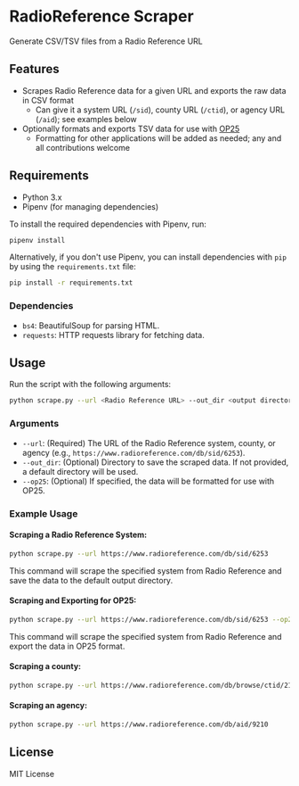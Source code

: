 
# RadioReference Scraper

Generate CSV/TSV files from a Radio Reference URL

## Features

- Scrapes Radio Reference data for a given URL and exports the raw data in CSV format
  - Can give it a system URL (`/sid`), county URL (`/ctid`), or agency URL (`/aid`); see examples below
- Optionally formats and exports TSV data for use with [OP25](https://github.com/boatbod/op25)
  - Formatting for other applications will be added as needed; any and all contributions welcome

## Requirements

- Python 3.x
- Pipenv (for managing dependencies)

To install the required dependencies with Pipenv, run:

```bash
pipenv install
```

Alternatively, if you don't use Pipenv, you can install dependencies with `pip` by using the `requirements.txt` file:

```bash
pip install -r requirements.txt
```

### Dependencies

- `bs4`: BeautifulSoup for parsing HTML.
- `requests`: HTTP requests library for fetching data.

## Usage

Run the script with the following arguments:

```bash
python scrape.py --url <Radio Reference URL> --out_dir <output directory> [--op25]
```

### Arguments

- `--url`: (Required) The URL of the Radio Reference system, county, or agency (e.g., `https://www.radioreference.com/db/sid/6253`).
- `--out_dir`: (Optional) Directory to save the scraped data. If not provided, a default directory will be used.
- `--op25`: (Optional) If specified, the data will be formatted for use with OP25.

### Example Usage

#### Scraping a Radio Reference System:

```bash
python scrape.py --url https://www.radioreference.com/db/sid/6253
```

This command will scrape the specified system from Radio Reference and save the data to the default output directory.

#### Scraping and Exporting for OP25:

```bash
python scrape.py --url https://www.radioreference.com/db/sid/6253 --op25
```

This command will scrape the specified system from Radio Reference and export the data in OP25 format.

#### Scraping a county:

```bash
python scrape.py --url https://www.radioreference.com/db/browse/ctid/211
```

#### Scraping an agency:

```bash
python scrape.py --url https://www.radioreference.com/db/aid/9210
```

## License

MIT License
